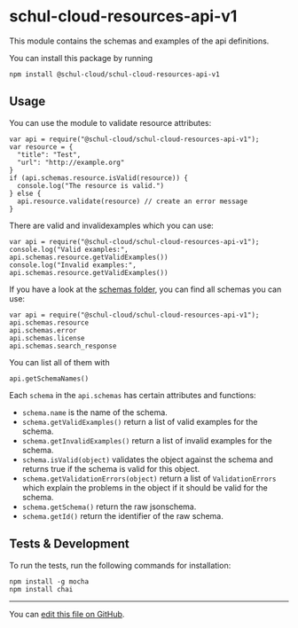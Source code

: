 # schul-cloud-resources-api-v1

This module contains the schemas and examples of the api definitions.

You can install this package by running

    npm install @schul-cloud/schul-cloud-resources-api-v1

## Usage

You can use the module to validate resource attributes:

    var api = require("@schul-cloud/schul-cloud-resources-api-v1");
    var resource = {
      "title": "Test",
      "url": "http://example.org"
    }
    if (api.schemas.resource.isValid(resource)) {
      console.log("The resource is valid.")
    } else {
      api.resource.validate(resource) // create an error message
    }

There are valid and invalidexamples which you can use:

    var api = require("@schul-cloud/schul-cloud-resources-api-v1");
    console.log("Valid examples:", api.schemas.resource.getValidExamples())
    console.log("Invalid examples:", api.schemas.resource.getValidExamples())

If you have a look at the [schemas folder][schemas], you can find all
schemas you can use:

    var api = require("@schul-cloud/schul-cloud-resources-api-v1");
    api.schemas.resource
    api.schemas.error
    api.schemas.license
    api.schemas.search_response
    
You can list all of them with

    api.getSchemaNames()

Each `schema` in the `api.schemas` has certain attributes and functions:

- `schema.name`
   is the name of the schema.
- `schema.getValidExamples()`
  return a list of valid examples for the schema.
- `schema.getInvalidExamples()`
  return a list of invalid examples for the schema.
- `schema.isValid(object)`
  validates the object against the schema and returns true if the
  schema is valid for this object.
- `schema.getValidationErrors(object)`
  return a list of `ValidationErrors` which explain the problems in the
  object if it should be valid for the schema.
- `schema.getSchema()`
  return the raw jsonschema.
- `schema.getId()`
  return the identifier of the raw schema.

## Tests & Development

To run the tests, run the following commands for installation:

    npm install -g mocha
    npm install chai


---

You can [edit this file on GitHub][this].

[schemas]: https://github.com/schul-cloud/resources-api-v1/tree/master/schemas
[this]: https://github.com/schul-cloud/resources-api-v1/tree/master/generators/node/schul-cloud-resources-api-v1/README.md
